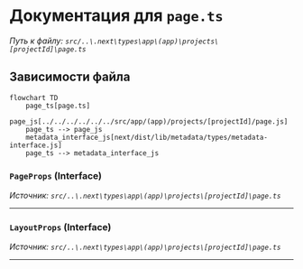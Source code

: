 # Документация для `page.ts`

*Путь к файлу: `src/..\.next\types\app\(app)\projects\[projectId]\page.ts`*

## Зависимости файла

```mermaid
flowchart TD
    page_ts[page.ts]
    page_js[../../../../../../src/app/(app)/projects/[projectId]/page.js]
    page_ts --> page_js
    metadata_interface_js[next/dist/lib/metadata/types/metadata-interface.js]
    page_ts --> metadata_interface_js
```

### `PageProps` (Interface)

*Источник: `src/..\.next\types\app\(app)\projects\[projectId]\page.ts`*

---
### `LayoutProps` (Interface)

*Источник: `src/..\.next\types\app\(app)\projects\[projectId]\page.ts`*

---
